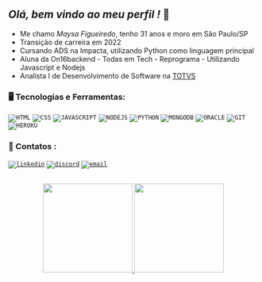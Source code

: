 ## *Olá, bem vindo ao meu perfil !* 👋

- Me chamo *Maysa Figueiredo*, tenho 31 anos e moro em São Paulo/SP
- Transição de carreira em 2022 
- Cursando ADS na Impacta, utilizando Python como linguagem principal
- Aluna da On16backend - Todas em Tech - Reprograma - Utilizando Javascript e Nodejs
- Analista I de Desenvolvimento de Software na [TOTVS](https://www.totvs.com/)

### 🖥️ Tecnologias e Ferramentas: 
  
 <code><img src="https://icongr.am/devicon/html5-original.svg?size=30&color=currentColor" title = "HTML"/></code>
 <code><img src="https://icongr.am/devicon/css3-original.svg?size=30&color=currentColor" title = "CSS"/></code>
 <code><img src="https://icongr.am/devicon/javascript-original.svg?size=30&color=currentColor" title = "JAVASCRIPT"/></code>
 <code><img src="https://icongr.am/devicon/nodejs-original.svg?size=30&color=currentColor" title = "NODEJS"/></code>
 <code><img src="https://icongr.am/devicon/python-original.svg?size=30&color=currentColor" title = "PYTHON"/></code>
 <code><img src="https://icongr.am/devicon/mongodb-original.svg?size=30&color=currentColor" title = "MONGODB"/></code>
 <code><img src="https://icongr.am/devicon/oracle-original.svg?size=30&color=currentColor" title = "ORACLE"/></code>
 <code><img src="https://icongr.am/devicon/git-original.svg?size=30&color=currentColor" title = "GIT"/></code>
 <code><img src="https://icongr.am/devicon/heroku-original.svg?size=30&color=currentColor" title = "HEROKU"/></code>
  
### 📧 Contatos :

<p align="left">
<code><a href="https://www.linkedin.com/in/maysa-figueiredo/"><img src="https://icongr.am/devicon/linkedin-original.svg?size=30&color=currentColor" alt="linkedin"></a></code>
<code><a href="https://discord.gg/Maysa Figueiredo#9652"><img src="https://icongr.am/simple/discord.svg?size=30&color=currentColor&colored=purple" alt="discord"></a></code>
<code><a href="mailto:maysafig@gmail.com"><img src="https://icongr.am/simple/gmail.svg?size=30&color=currentColor&colored=red" alt="email"></a></code>
</p>

##
<p align="center">
<a href="https://github.com/Maysafig">
  <img height="180em" src="https://github-readme-stats-eight-theta.vercel.app/api?username=Maysafig&show_icons=true&theme=algolia&include_all_commits=true&count_private=true"/>
  <img height="180em" src="https://github-readme-stats-eight-theta.vercel.app/api/top-langs/?username=Maysafig&layout=compact&langs_count=8&theme=algolia"/>
</a>
</p>
